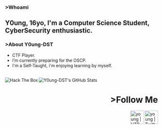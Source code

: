 ### >Whoami

## Y0ung, 16yo, I'm a Computer Science Student, CyberSecurity enthusiastic.

### >About Y0ung-DST

- CTF Player.
- I’m currently preparing for the OSCP.
- I'm a Self-Taught, i'm enjoying learning by myself.
<br>
<img align="left" src="http://www.hackthebox.eu/badge/image/252510" alt="Hack The Box">
<img align="left" alt="Y0ung-DST's GitHub Stats" src="https://github-readme-stats.vercel.app/api?username=Y0ung-DST&show_icons=true&theme=tokyonight" />

<br>
<h1 align="right">>Follow Me</h1>

[<img align="right" alt="young | Twitter" width="44px" src="https://cdn.jsdelivr.net/npm/simple-icons@v3/icons/twitter.svg" />][twitter]
[<img align="right" alt="young | HTB" width="44px" src="https://forum.hackthebox.eu/uploads/RJZMUY81IQLQ.png" />][HTB]


[HTB]: https://www.hackthebox.eu/profile/252510
[twitter]: https://twitter.com/Y0ung_MA
